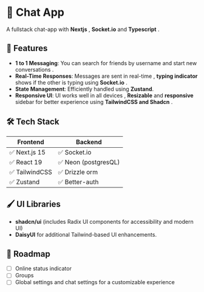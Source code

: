# 💬 Chat App

A fullstack chat-app with **Nextjs** , **Socket.io** and **Typescript** .

## 🚀 Features
- **1 to 1 Messaging**: You can search for friends by username and start new conversations .
- **Real-Time Responses**: Messages are sent in real-time , **typing indicator** shows if the other is typing using **Socket.io** .
- **State Management**: Efficiently handled using **Zustand**.
- **Responsive UI**: UI works well in all devices , **Resizable** and **responsive** sidebar for better experience using **TailwindCSS and Shadcn** .

## 🛠 Tech Stack
| Frontend | Backend | 
|----------| ---------- |
| ✅ Next.js 15 | ✅ Socket.io |
| ✅ React 19 | ✅ Neon (postgresQL) |
| ✅ TailwindCSS | ✅ Drizzle orm |
| ✅ Zustand | ✅ Better-auth |

## 🖌 UI Libraries
- **shadcn/ui** (includes Radix UI components for accessibility and modern UI)
- **DaisyUI** for additional Tailwind-based UI enhancements.

## 📌 Roadmap
- [ ] Online status indicator
- [ ] Groups
- [ ] Global settings and chat settings for a customizable experience
